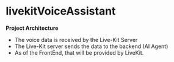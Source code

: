 # livekitVoiceAssistant

<b>Project Architecture</b>

<ul>
<li>The voice data is received by the Live-Kit Server</li>
<li>The Live-Kit server sends the data to the backend (AI Agent)</li>
<li>As of the FrontEnd, that will be provided by LiveKit.</li>
</ul>
